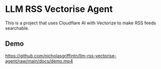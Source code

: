 # LLM RSS Vectorise Agent

This is a project that uses Cloudflare AI with Vectorize to make RSS feeds searchable.

## Demo

https://github.com/nicholasgriffintn/llm-rss-vectorise-agent/raw/main/docs/demo.mp4
